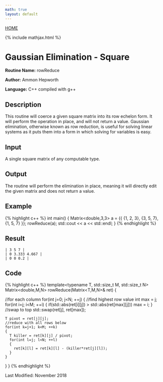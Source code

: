 ```yaml
---
math: true
layout: default
---
```

<a href="https://ammonhepworth.github.io/MATH4610/index">HOME</a>

{% include mathjax.html %}

# Gaussian Elimination - Square

**Routine Name:** rowReduce

**Author:** Ammon Hepworth

**Language:** C++ compiled with g++


## Description

This routine will coerce a given square matrix into its row echelon form. It will perform the operation in place, and will not return a value. Gaussian elimination, otherwise known as row reduction, is useful for solving linear systems as it puts them into a form in which solving for variables is easy.

## Input

A single square matrix of any computable type.

## Output

The routine will perform the elimination in place, meaning it will directly edit the given matrix and does not return a value.

## Example

{% highlight c++ %}
int main()
{
  Matrix<double,3,3> a = {{ {1, 2, 3},
                            {3, 5, 7},
                            {1, 5, 7} }}; 
  rowReduce(a);
  std::cout << a << std::endl;
}
{% endhighlight %}

## Result
```
| 3 5 7 |
| 0 3.333 4.667 |
| 0 0 0.2 |
```

## Code

{% highlight c++ %}
template<typename T, std::size_t M, std::size_t N>
Matrix<double,M,N> rowReduce(Matrix<T,M,N>& ret)
{

  //for each column
  for(int j=0; j<N; ++j)
  {
    //find highest row value
    int max = j;
    for(int i=j; i<M; ++i)
    {
      if(std::abs(ret[i][j]) > std::abs(ret[max][j])) max = i;
    }
    //swap to top
    std::swap(ret[j], ret[max]);

    T pivot = ret[j][j];
    //reduce with all rows below
    for(int k=j+1; k<M; ++k)
    {
      T killer = ret[k][j] / pivot;
      for(int l=j; l<N; ++l)
      {
        ret[k][l] = ret[k][l] - (killer*ret[j][l]);
      }
    }
  }
}
{% endhighlight %}

Last Modified: November 2018
